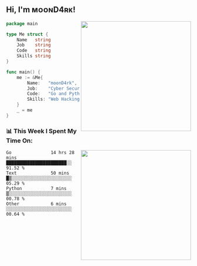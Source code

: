 <h2> Hi, I'm ᴍᴏᴏɴD4ʀᴋ!</h2>
<img align='right' src="https://github-readme-stats.vercel.app/api?username=moond4rk&show_icons=true&theme=radical" width="300">


```go
package main

type Me struct {
	Name   string
	Job    string
	Code   string
	Skills string
}

func main() {
	me := &Me{
		Name:   "moonD4rk",
		Job:    "Cyber Security Engineer",
		Code:   "Go and Python and Others",
		Skills: "Web Hacking ^o^",
	}
	_ = me
}
```



<h3>📊 This Week I Spent My Time On:</h3>
<img align='right' src="https://spotify-github-profile.vercel.app/api/view?uid=dayjackson56081&cover_image=true&theme=novatorem" width="300">

<!--START_SECTION:waka-->

```text
Go               14 hrs 28 mins  ███████████████████████░░   91.52 %
Text             50 mins         █▒░░░░░░░░░░░░░░░░░░░░░░░   05.29 %
Python           7 mins          ▒░░░░░░░░░░░░░░░░░░░░░░░░   00.78 %
Other            6 mins          ░░░░░░░░░░░░░░░░░░░░░░░░░   00.64 %
```

<!--END_SECTION:waka-->

